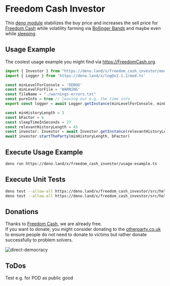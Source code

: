 # Freedom Cash Investor

This [deno module](https://deno.land/x/freedom_cash_investor) stabilizes the buy price and increases the sell price for [Freedom Cash](https://github.com/monique-baumann/FreedomCash) while volatility farming via [Bollinger Bands](https://www.youtube.com/watch?v=-6cbdJulb7s) and maybe even while [sleeping](https://deno.land/x/sleep).  

## Usage Example

The coolest usage example you might find via https://FreedomCash.org.  

```ts
import { Investor } from "https://deno.land/x/freedom_cash_investor/mod.ts"
import { Logger } from 'https://deno.land/x/log@v1.1.1/mod.ts'

const minLevelForConsole = 'DEBUG' 
const minLevelForFile = 'WARNING' 
const fileName = "./warnings-errors.txt"
const pureInfo = true // leaving out e.g. the time info
export const logger = await Logger.getInstance(minLevelForConsole, minLevelForFile, fileName, pureInfo)

const minHistoryLength = 3
const bFactor = 6
const sleepTimeInSeconds = 27
const relevantHistoryLength = 45
const investor: Investor = await Investor.getInstance(relevantHistoryLength, sleepTimeInSeconds, logger)
await investor.startTheParty(minHistoryLength, bFactor)
```

## Execute Usage Example
```sh
deno run https://deno.land/x/freedom_cash_investor/usage-example.ts
```

## Execute Unit Tests
```sh
deno test --allow-all https://deno.land/x/freedom_cash_investor/src/helpers/blockchain-helper.spec.ts
deno test --allow-all https://deno.land/x/freedom_cash_investor/src/helpers/decision-helper.spec.ts
```
  
## Donations
Thanks to [Freedom Cash](https://FreedomCash.org), we are already free.  
If you want to donate, you might consider donating to the [otherparty.co.uk](https://www.otherparty.co.uk/donate-crypto-the-other-party) to ensure people do not need to donate to victims but rather donate successfully to problem solvers.   
  
![direct-democracy](https://github.com/michael-spengler/sleep/assets/145258627/fe97b7da-62b4-4cf6-9be0-7b03b2f3095a)

## ToDos

Test e.g. for POD as public good  
